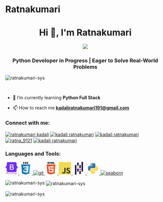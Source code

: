 # Ratnakumari
<h1 align="center">Hi 👋, I'm Ratnakumari</h1>
<div align="center"><img src="https://i0.wp.com/picjumbo.com/wp-content/uploads/pure-nature-landscape-single-tree-in-green-field-free-photo.jpg?w=600&quality=80"></div>
<h3 align="center">Python Developer in Progress | Eager to Solve Real-World Problems</h3>

<p align="left"> <img sr=""https://komarev.com/ghpvc/?username=ratnakumari-sys&label=Profile%20views&color=0e75b6&style=flat"" alt="ratnakumari-sys" /> </p>

<p align="left"> <a href="https://twitter.com/" target="blank"><img src="https://img.shields.io/twitter/follow/?logo=twitter&style=for-the-badge" alt="" /></a> </p>

- 🌱 I’m currently learning **Python Full Stack**

- 📫 How to reach me **kadaliratnakumari191@gmail.com**

<h3 align="left">Connect with me:</h3>
<p align="left">
<a href="https://linkedin.com/in/ratnakumari kadali" target="blank"><img align="center" src="https://raw.githubusercontent.com/rahuldkjain/github-profile-readme-generator/master/src/images/icons/Social/linked-in-alt.svg" alt="ratnakumari kadali" height="30" width="40" /></a>
<a href="https://stackoverflow.com/users/kadali ratnakumari" target="blank"><img align="center" src="https://raw.githubusercontent.com/rahuldkjain/github-profile-readme-generator/master/src/images/icons/Social/stack-overflow.svg" alt="kadali ratnakumari" height="30" width="40" /></a>
<a href="https://kaggle.com/kadali ratnakumari" target="blank"><img align="center" src="https://raw.githubusercontent.com/rahuldkjain/github-profile-readme-generator/master/src/images/icons/Social/kaggle.svg" alt="kadali ratnakumari" height="30" width="40" /></a>
<a href="https://instagram.com/ratna_9121" target="blank"><img align="center" src="https://raw.githubusercontent.com/rahuldkjain/github-profile-readme-generator/master/src/images/icons/Social/instagram.svg" alt="ratna_9121" height="30" width="40" /></a>
<a href="https://www.hackerrank.com/kadali ratnakumari" target="blank"><img align="center" src="https://raw.githubusercontent.com/rahuldkjain/github-profile-readme-generator/master/src/images/icons/Social/hackerrank.svg" alt="kadali ratnakumari" height="30" width="40" /></a>
</p>

<h3 align="left">Languages and Tools:</h3>
<p align="left"> <a href="https://getbootstrap.com" target="_blank" rel="noreferrer"> <img src="https://raw.githubusercontent.com/devicons/devicon/master/icons/bootstrap/bootstrap-plain-wordmark.svg" alt="bootstrap" width="40" height="40"/> </a> <a href="https://www.w3schools.com/css/" target="_blank" rel="noreferrer"> <img src="https://raw.githubusercontent.com/devicons/devicon/master/icons/css3/css3-original-wordmark.svg" alt="css3" width="40" height="40"/> </a> <a href="https://git-scm.com/" target="_blank" rel="noreferrer"> <img src="https://www.vectorlogo.zone/logos/git-scm/git-scm-icon.svg" alt="git" width="40" height="40"/> </a> <a href="https://www.w3.org/html/" target="_blank" rel="noreferrer"> <img src="https://raw.githubusercontent.com/devicons/devicon/master/icons/html5/html5-original-wordmark.svg" alt="html5" width="40" height="40"/> </a> <a href="https://developer.mozilla.org/en-US/docs/Web/JavaScript" target="_blank" rel="noreferrer"> <img src="https://raw.githubusercontent.com/devicons/devicon/master/icons/javascript/javascript-original.svg" alt="javascript" width="40" height="40"/> </a> <a href="https://pandas.pydata.org/" target="_blank" rel="noreferrer"> <img src="https://raw.githubusercontent.com/devicons/devicon/2ae2a900d2f041da66e950e4d48052658d850630/icons/pandas/pandas-original.svg" alt="pandas" width="40" height="40"/> </a> <a href="https://www.python.org" target="_blank" rel="noreferrer"> <img src="https://raw.githubusercontent.com/devicons/devicon/master/icons/python/python-original.svg" alt="python" width="40" height="40"/> </a> <a href="https://seaborn.pydata.org/" target="_blank" rel="noreferrer"> <img src="https://seaborn.pydata.org/_images/logo-mark-lightbg.svg" alt="seaborn" width="40" height="40"/> </a> </p>

<p><img align="left" src="https://github-readme-stats.vercel.app/api/top-langs?username=ratnakumari-sys&show_icons=true&locale=en&layout=compact" alt="ratnakumari-sys" /></p>

<p>&nbsp;<img align="center" src="https://github-readme-stats.vercel.app/api?username=ratnakumari-sys&show_icons=true&locale=en" alt="ratnakumari-sys" /></p>

<p><img align="center" src="https://github-readme-streak-stats.herokuapp.com/?user=ratnakumari-sys&" alt="ratnakumari-sys" /></p>
